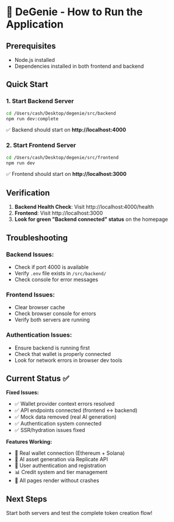 # 🚀 DeGenie - How to Run the Application

## Prerequisites
- Node.js installed
- Dependencies installed in both frontend and backend

## Quick Start

### 1. Start Backend Server
```bash
cd /Users/cash/Desktop/degenie/src/backend
npm run dev:complete
```
✅ Backend should start on **http://localhost:4000**

### 2. Start Frontend Server
```bash
cd /Users/cash/Desktop/degenie/src/frontend  
npm run dev
```
✅ Frontend should start on **http://localhost:3000**

## Verification

1. **Backend Health Check**: Visit http://localhost:4000/health
2. **Frontend**: Visit http://localhost:3000
3. **Look for green "Backend connected" status** on the homepage

## Troubleshooting

### Backend Issues:
- Check if port 4000 is available
- Verify `.env` file exists in `/src/backend/`
- Check console for error messages

### Frontend Issues:
- Clear browser cache
- Check browser console for errors
- Verify both servers are running

### Authentication Issues:
- Ensure backend is running first
- Check that wallet is properly connected
- Look for network errors in browser dev tools

## Current Status ✅

**Fixed Issues:**
- ✅ Wallet provider context errors resolved
- ✅ API endpoints connected (frontend ↔ backend)
- ✅ Mock data removed (real AI generation)
- ✅ Authentication system connected
- ✅ SSR/hydration issues fixed

**Features Working:**
- 🔗 Real wallet connection (Ethereum + Solana)
- 🤖 AI asset generation via Replicate API
- 🔐 User authentication and registration
- 📊 Credit system and tier management
- 🎨 All pages render without crashes

## Next Steps
Start both servers and test the complete token creation flow!